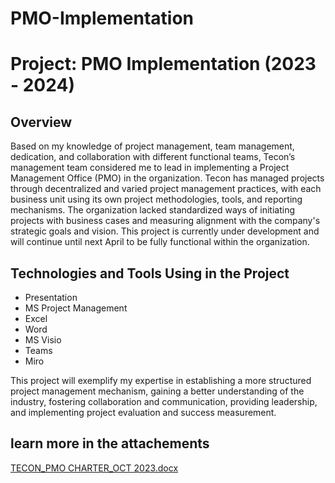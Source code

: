 # PMO-Implementation

# Project: PMO Implementation (2023 - 2024)

## Overview
Based on my knowledge of project management, team management, dedication, and collaboration with different functional teams, Tecon’s management team considered me to lead in implementing a Project Management Office (PMO) in the organization. Tecon has managed projects through decentralized and varied project management practices, with each business unit using its own project methodologies, tools, and reporting mechanisms. The organization lacked standardized ways of initiating projects with business cases and measuring alignment with the company's strategic goals and vision. This project is currently under development and will continue until next April to be fully functional within the organization.

## Technologies and Tools Using in the Project
- Presentation
- MS Project Management
- Excel
- Word
- MS Visio
- Teams
- Miro

This project will exemplify my expertise in establishing a more structured project management mechanism, gaining a better understanding of the industry, fostering collaboration and communication, providing leadership, and implementing project evaluation and success measurement.

## learn more in the attachements

[TECON_PMO CHARTER_OCT 2023.docx](https://github.com/thanwin212/PMO-Implementation/files/13265920/TECON_PMO.CHARTER_OCT.2023.docx)

